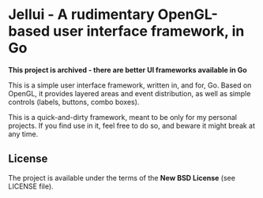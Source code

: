 # Jellui - A rudimentary OpenGL-based user interface framework, in Go

**This project is archived - there are better UI frameworks available in Go**

This is a simple user interface framework, written in, and for, Go.
Based on OpenGL, it provides layered areas and event distribution, as well as simple controls (labels, buttons, combo boxes).

This is a quick-and-dirty framework, meant to be only for my personal projects.
If you find use in it, feel free to do so, and beware it might break at any time.

## License

The project is available under the terms of the **New BSD License** (see LICENSE file).
